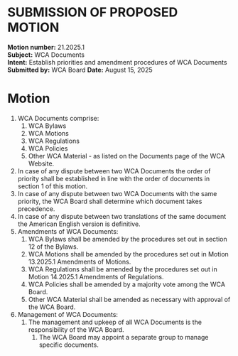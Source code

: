 # SUBMISSION OF PROPOSED MOTION

**Motion number:** 21.2025.1  
**Subject:** WCA Documents  
**Intent:** Establish priorities and amendment procedures of WCA Documents  
**Submitted by:** WCA Board
**Date:** August 15, 2025

# Motion

1. WCA Documents comprise:
   1. WCA Bylaws
   2. WCA Motions
   3. WCA Regulations
   4. WCA Policies
   5. Other WCA Material - as listed on the Documents page of the WCA Website.
2. In case of any dispute between two WCA Documents the order of priority shall be established in line with the order of documents in section 1 of this motion.
3. In case of any dispute between two WCA Documents with the same priority, the WCA Board shall determine which document takes precedence.
4. In case of any dispute between two translations of the same document the American English version is definitive.
5. Amendments of WCA Documents:
   1. WCA Bylaws shall be amended by the procedures set out in section 12 of the Bylaws.
   2. WCA Motions shall be amended by the procedures set out in Motion 13.2025.1 Amendments of Motions.
   3. WCA Regulations shall be amended by the procedures set out in Motion 14.2025.1 Amendments of Regulations.
   4. WCA Policies shall be amended by a majority vote among the WCA Board.
   5. Other WCA Material shall be amended as necessary with approval of the WCA Board.
6. Management of WCA Documents:  
   1. The management and upkeep of all WCA Documents is the responsibility of the WCA Board.
      1. The WCA Board may appoint a separate group to manage specific documents.
